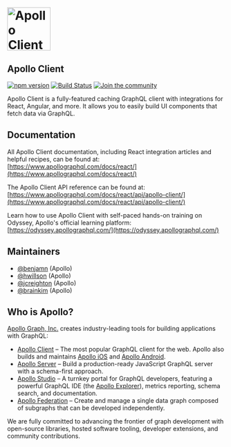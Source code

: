 # <a href="https://www.apollographql.com/"><img src="https://user-images.githubusercontent.com/841294/53402609-b97a2180-39ba-11e9-8100-812bab86357c.png" height="100" alt="Apollo Client"></a>

## Apollo Client

[![npm version](https://badge.fury.io/js/%40apollo%2Fclient.svg)](https://badge.fury.io/js/%40apollo%2Fclient)
[![Build Status](https://circleci.com/gh/apollographql/apollo-client.svg?style=svg)](https://circleci.com/gh/apollographql/apollo-client)
[![Join the community](https://img.shields.io/discourse/status?label=Join%20the%20community&server=https%3A%2F%2Fcommunity.apollographql.com)](https://community.apollographql.com)

Apollo Client is a fully-featured caching GraphQL client with integrations for React, Angular, and more. It allows you to easily build UI components that fetch data via GraphQL.

## Documentation

All Apollo Client documentation, including React integration articles and helpful recipes, can be found at: <br/>
[https://www.apollographql.com/docs/react/](https://www.apollographql.com/docs/react/)

The Apollo Client API reference can be found at: <br/>
[https://www.apollographql.com/docs/react/api/apollo-client/](https://www.apollographql.com/docs/react/api/apollo-client/)

Learn how to use Apollo Client with self-paced hands-on training on Odyssey, Apollo's official learning platform: <br/>
[https://odyssey.apollographql.com/](https://odyssey.apollographql.com/)

## Maintainers

- [@benjamn](https://github.com/benjamn) (Apollo)
- [@hwillson](https://github.com/hwillson) (Apollo)
- [@jcreighton](https://github.com/jcreighton) (Apollo)
- [@brainkim](https://github.com/brainkim) (Apollo)

## Who is Apollo?

[Apollo Graph, Inc.](https://apollographql.com/) creates industry-leading tools for building applications with GraphQL:

- [Apollo Client](https://www.apollographql.com/apollo-client/) – The most popular GraphQL client for the web. Apollo also builds and maintains [Apollo iOS](https://github.com/apollographql/apollo-ios) and [Apollo Android](https://github.com/apollographql/apollo-android).
- [Apollo Server](https://www.apollographql.com/docs/apollo-server/) – Build a production-ready JavaScript GraphQL server with a schema-first approach.
- [Apollo Studio](https://www.apollographql.com/studio/develop/) – A turnkey portal for GraphQL developers, featuring a powerful GraphQL IDE (the [Apollo Explorer](https://www.apollographql.com/docs/studio/explorer/)), metrics reporting, schema search, and documentation.
- [Apollo Federation](https://www.apollographql.com/apollo-federation) – Create and manage a single data graph composed of subgraphs that can be developed independently.

We are fully committed to advancing the frontier of graph development with open-source libraries, hosted software tooling, developer extensions, and community contributions.
